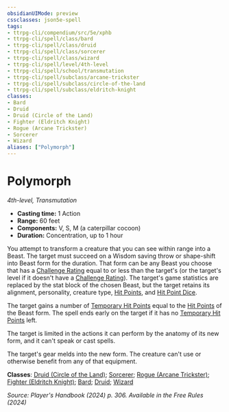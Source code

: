 ```yaml
---
obsidianUIMode: preview
cssclasses: json5e-spell
tags:
- ttrpg-cli/compendium/src/5e/xphb
- ttrpg-cli/spell/class/bard
- ttrpg-cli/spell/class/druid
- ttrpg-cli/spell/class/sorcerer
- ttrpg-cli/spell/class/wizard
- ttrpg-cli/spell/level/4th-level
- ttrpg-cli/spell/school/transmutation
- ttrpg-cli/spell/subclass/arcane-trickster
- ttrpg-cli/spell/subclass/circle-of-the-land
- ttrpg-cli/spell/subclass/eldritch-knight
classes:
- Bard
- Druid
- Druid (Circle of the Land)
- Fighter (Eldritch Knight)
- Rogue (Arcane Trickster)
- Sorcerer
- Wizard
aliases: ["Polymorph"]
---
```

# Polymorph
*4th-level, Transmutation*  


- **Casting time:** 1 Action
- **Range:** 60 feet
- **Components:** V, S, M (a caterpillar cocoon)
- **Duration:** Concentration, up to 1 hour

You attempt to transform a creature that you can see within range into a Beast. The target must succeed on a Wisdom saving throw or shape-shift into Beast form for the duration. That form can be any Beast you choose that has a [Challenge Rating](3-Mechanics/CLI/rules/variant-rules/challenge-rating-xphb.md) equal to or less than the target's (or the target's level if it doesn't have a [Challenge Rating](3-Mechanics/CLI/rules/variant-rules/challenge-rating-xphb.md)). The target's game statistics are replaced by the stat block of the chosen Beast, but the target retains its alignment, personality, creature type, [Hit Points](3-Mechanics/CLI/rules/variant-rules/hit-points-xphb.md), and [Hit Point Dice](3-Mechanics/CLI/rules/variant-rules/hit-point-dice-xphb.md).

The target gains a number of [Temporary Hit Points](3-Mechanics/CLI/rules/variant-rules/temporary-hit-points-xphb.md) equal to the [Hit Points](3-Mechanics/CLI/rules/variant-rules/hit-points-xphb.md) of the Beast form. The spell ends early on the target if it has no [Temporary Hit Points](3-Mechanics/CLI/rules/variant-rules/temporary-hit-points-xphb.md) left.

The target is limited in the actions it can perform by the anatomy of its new form, and it can't speak or cast spells.

The target's gear melds into the new form. The creature can't use or otherwise benefit from any of that equipment.

**Classes**: [Druid (Circle of the Land)](3-Mechanics/CLI/lists/list-spells-classes-druid-xphb-circle-of-the-land-xphb.md "subclass=XPHB;class=XPHB"); [Sorcerer](3-Mechanics/CLI/lists/list-spells-classes-sorcerer.md); [Rogue (Arcane Trickster)](3-Mechanics/CLI/lists/list-spells-classes-rogue-xphb-arcane-trickster-xphb.md "subclass=XPHB;class=XPHB"); [Fighter (Eldritch Knight)](3-Mechanics/CLI/lists/list-spells-classes-fighter-xphb-eldritch-knight-xphb.md "subclass=XPHB;class=XPHB"); [Bard](3-Mechanics/CLI/lists/list-spells-classes-bard.md); [Druid](3-Mechanics/CLI/lists/list-spells-classes-druid.md); [Wizard](3-Mechanics/CLI/lists/list-spells-classes-wizard.md)

*Source: Player's Handbook (2024) p. 306. Available in the Free Rules (2024)*